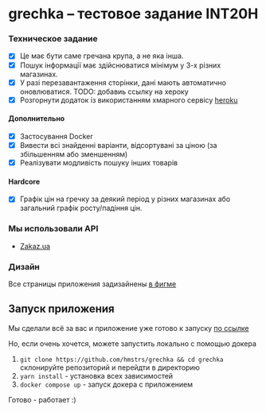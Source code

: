 # grechka – тестовое задание INT20H

### Техническое задание

- [x] Це має бути саме гречана крупа, а не яка інша.
- [x] Пошук інформації має здійснюватися мінімум у 3-х різних магазинах.
- [x] У разі перезавантаження сторінки, дані мають автоматично оновлюватися.
TODO: добавиь ссылку на хероку
- [x] Розгорнути додаток із використанням хмарного сервісу [heroku](heroku.com)

#### Дополнительно

- [x] Застосування Docker
- [x] Вивести всі знайденні варіанти, відсортувані за ціною (за збільшенням або зменшенням)
- [x] Реалізувати модливість пошуку інших товарів

#### Hardcore

- [x] Графік цін на гречку за деякий період у різних магазинах або загальний графік росту/падіння цін.

### Мы использовали API

- [Zakaz.ua](https://stores-api.zakaz.ua)

### Дизайн

Все страницы приложения задизайнены [в фигме](https://www.figma.com/file/D4EQQuEdbtmPDckStzvFRw/grechka?node-id=0%3A1)

## Запуск приложения

Мы сделали всё за вас и приложение уже готово к запуску [по ссылке](https://client.stanislavtihonov5.now.sh)

Но, если очень хочется, можете запустить локально с помощью докера

1.  `git clone https://github.com/hmstrs/grechka && cd grechka` склонируйте репозиторий и перейдти в директорию
2.  `yarn install` - установка всех зависимостей
3.  `docker compose up` - запуск докера с приложением

Готово - работает :)
